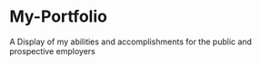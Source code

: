 # My-Portfolio
A Display of my abilities and accomplishments for the public and prospective employers
